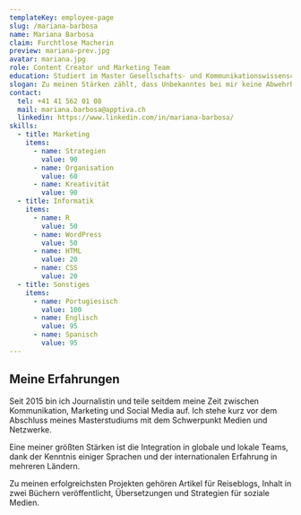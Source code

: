 ```yaml
---
templateKey: employee-page
slug: /mariana-barbosa
name: Mariana Barbosa
claim: Furchtlose Macherin
preview: mariana-prev.jpg
avatar: mariana.jpg
role: Content Creator und Marketing Team
education: Studiert im Master Gesellschafts- und Kommunikationswissenschaften
slogan: Zu meinen Stärken zählt, dass Unbekanntes bei mir keine Abwehrhaltung, sondern Neugierde auslöst. So funktioniert es, wenn man mit Marketingstrategien und Kommunikation arbeitet.
contact:
  tel: +41 41 562 01 08
  mail: mariana.barbosa@apptiva.ch
  linkedin: https://www.linkedin.com/in/mariana-barbosa/
skills:
  - title: Marketing
    items:
      - name: Strategien
        value: 90
      - name: Organisation
        value: 60
      - name: Kreativität
        value: 90
  - title: Informatik
    items:
      - name: R
        value: 50
      - name: WordPress
        value: 50
      - name: HTML
        value: 20
      - name: CSS
        value: 20
  - title: Sonstiges
    items:
      - name: Portugiesisch
        value: 100
      - name: Englisch
        value: 95
      - name: Spanisch
        value: 95
---
```


## Meine Erfahrungen

Seit 2015 bin ich Journalistin und teile seitdem meine Zeit zwischen Kommunikation, Marketing und Social Media auf. Ich stehe kurz vor dem Abschluss meines Masterstudiums mit dem Schwerpunkt Medien und Netzwerke.

Eine meiner größten Stärken ist die Integration in globale und lokale Teams, dank der Kenntnis einiger Sprachen und der internationalen Erfahrung in mehreren Ländern.

Zu meinen erfolgreichsten Projekten gehören Artikel für Reiseblogs, Inhalt in zwei Büchern veröffentlicht, Übersetzungen und Strategien für soziale Medien.
